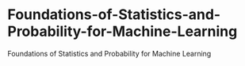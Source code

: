 # Foundations-of-Statistics-and-Probability-for-Machine-Learning
Foundations of Statistics and Probability for Machine Learning
